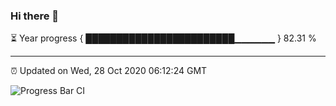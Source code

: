 ### Hi there 👋

⏳ Year progress { ████████████████████████▁▁▁▁▁▁ } 82.31 %

---

⏰ Updated on Wed, 28 Oct 2020 06:12:24 GMT

![Progress Bar CI](https://github.com/liununu/liununu/workflows/Progress%20Bar%20CI/badge.svg)
